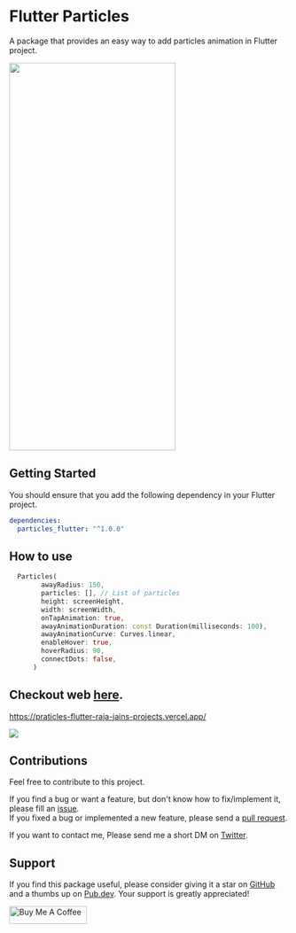 # Flutter Particles
A package that provides an easy way to add particles animation in Flutter project.

<p>
    <img src="https://github.com/rajajain08/readme_data/blob/master/flutter_particles/mob.gif?raw=true" width=300px height=700px/>
</p>

## Getting Started

You should ensure that you add the following dependency in your Flutter project.

```yaml
dependencies:
  particles_flutter: "^1.0.0"
```

## How to use

```dart
  Particles(
        awayRadius: 150,
        particles: [], // List of particles
        height: screenHeight,
        width: screenWidth,
        onTapAnimation: true,
        awayAnimationDuration: const Duration(milliseconds: 100),
        awayAnimationCurve: Curves.linear,
        enableHover: true,
        hoverRadius: 90,
        connectDots: false,
      )

```

## Checkout web [here](https://praticles-flutter-raja-jains-projects.vercel.app/).
https://praticles-flutter-raja-jains-projects.vercel.app/
<p>
    <img src="https://github.com/rajajain08/readme_data/blob/master/flutter_particles/web.gif?raw=true"/>
</p>


## Contributions

Feel free to contribute to this project.

If you find a bug or want a feature, but don't know how to fix/implement it, please fill an [issue](https://github.com/rajajain08/particles_flutter/issues).  
If you fixed a bug or implemented a new feature, please send a [pull request](https://github.com/rajajain08/particles_flutter/pulls).

If you want to contact me, Please send me a short DM on [Twitter](https://twitter.com/rajajain08).

## Support
If you find this package useful, please consider giving it a star on [GitHub](https://github.com/rajajain08/particles_flutter) and a thumbs up on [Pub.dev](https://pub.dev/packages/particles_flutter). Your support is greatly appreciated!

<a href="https://www.buymeacoffee.com/rajajain08" target="_blank"><img src="https://cdn.buymeacoffee.com/buttons/default-orange.png" alt="Buy Me A Coffee" height="32" width="140"></a>



